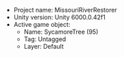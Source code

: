                                                                                                                                                                                                                                                       
<!-- UNITY CODE ASSIST INSTRUCTIONS START -->
- Project name: MissouriRiverRestorer
- Unity version: Unity 6000.0.42f1
- Active game object:
  - Name: SycamoreTree (95)
  - Tag: Untagged
  - Layer: Default
<!-- UNITY CODE ASSIST INSTRUCTIONS END -->